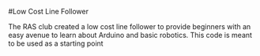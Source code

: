 #Low Cost Line Follower

The RAS club created a low cost line follower to provide beginners with an easy avenue to learn about Arduino and basic robotics.  This code is meant to be used as a starting point  
